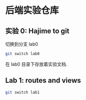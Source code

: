 # 后端实验仓库

## 实验 0: Hajime to git

切换到分支 lab0

```bash
git switch lab0
```

在 lab0 目录下存放着实验文档.

## Lab 1: routes and views

```bash
git switch lab1
```
